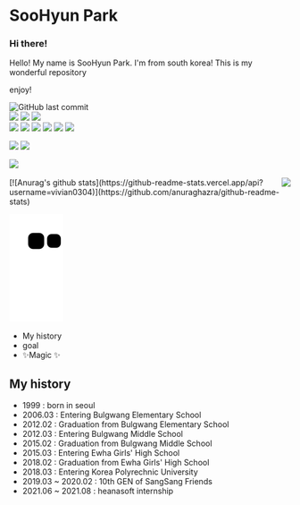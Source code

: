 <!--
**vivian0304/vivian0304** is a ✨ _special_ ✨ repository because its `README.md` (this file) appears on your GitHub profile.

Here are some ideas to get you started:

- 🔭 I’m currently working on ...
- 🌱 I’m currently learning ...
- 👯 I’m looking to collaborate on ...
- 🤔 I’m looking for help with ...
- 💬 Ask me about ...
- 📫 How to reach me: ...
- 😄 Pronouns: ...
- ⚡ Fun fact: ...
-->


# SooHyun Park
### Hi there!
Hello! My name is SooHyun Park. I'm from south korea!
This is my wonderful repository

enjoy!


![GitHub last commit](https://img.shields.io/github/last-commit/vivian0304/vivian0304.svg)<br/>
<img src="https://img.shields.io/badge/Java-black?style=flat-square&logo=Java&logoColor=white"/></a>
<img src="https://img.shields.io/badge/AngularJs-black?style=flat-square&logo=Java&logoColor=white"/></a>
<img src="https://img.shields.io/badge/JavaScript-F7DF1E?style=flat-square&logo=JavaScript&logoColor=white"/></a><br/>
<img src="https://img.shields.io/badge/jQuery-black?style=flat-square&logo=Java&logoColor=white"/></a>
<img src="https://img.shields.io/badge/eclipse-black?style=flat-square&logo=Java&logoColor=white"/></a>
<img src="https://img.shields.io/badge/Adobe Dreamweaver-FF61F6?style=flat-square&logo=Adobe Dreamweaver&logoColor=white"/></a>
<img src="https://img.shields.io/badge/spring-black?style=flat-square&logo=Java&logoColor=white"/></a>
<img src="https://img.shields.io/badge/Mysql-black?style=flat-square&logo=Java&logoColor=white"/></a>
<img src="https://img.shields.io/badge/MariaDB-black?style=flat-square&logo=Java&logoColor=white"/></a>

<img src="https://img.shields.io/badge/Python-3766AB?style=flat-square&logo=Python&logoColor=white"/></a>
<img src="https://img.shields.io/badge/Jupyter-F37626?style=flat-square&logo=Jupyter&logoColor=white"/></a>

<img src="https://img.shields.io/badge/C-black?style=flat-square&logo=Java&logoColor=white"/></a>

<img align='right' src="http://mazassumnida.wtf/api/v2/generate_badge?boj=vivian0304">
[![Anurag's github stats](https://github-readme-stats.vercel.app/api?username=vivian0304)](https://github.com/anuraghazra/github-readme-stats)<br/>

![snake gif](https://github.com/vivian0304/vivian0304/blob/output/github-contribution-grid-snake.svg)



- My history
- goal
- ✨Magic ✨

## My history

- 1999 : born in seoul
- 2006.03 : Entering Bulgwang Elementary School
- 2012.02 : Graduation from Bulgwang Elementary School
- 2012.03 : Entering Bulgwang Middle School
- 2015.02 : Graduation from Bulgwang Middle School
- 2015.03 : Entering Ewha Girls' High School
- 2018.02 : Graduation from Ewha Girls' High School
- 2018.03 : Entering Korea Polyrechnic University
- 2019.03 ~ 2020.02 : 10th GEN of SangSang Friends
- 2021.06 ~ 2021.08 : heanasoft internship


